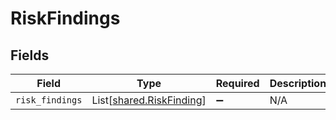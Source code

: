 # RiskFindings


## Fields

| Field                                                          | Type                                                           | Required                                                       | Description                                                    |
| -------------------------------------------------------------- | -------------------------------------------------------------- | -------------------------------------------------------------- | -------------------------------------------------------------- |
| `risk_findings`                                                | List[[shared.RiskFinding](../../models/shared/riskfinding.md)] | :heavy_minus_sign:                                             | N/A                                                            |